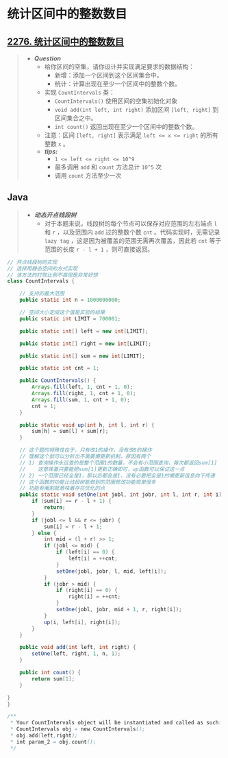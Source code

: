 # 统计区间中的整数数目

## [2276. 统计区间中的整数数目](https://leetcode.cn/problems/count-integers-in-intervals/)

> - ***Question***
>   - 给你区间的空集，请你设计并实现满足要求的数据结构：
>     - 新增：添加一个区间到这个区间集合中。
>     - 统计：计算出现在至少一个区间中的整数个数。
>   - 实现 `CountIntervals` 类：
>     - `CountIntervals()` 使用区间的空集初始化对象
>     - `void add(int left, int right)` 添加区间 `[left, right]` 到区间集合之中。
>     - `int count()` 返回出现在至少一个区间中的整数个数。
>   - 注意：区间 `[left, right]` 表示满足 `left <= x <= right` 的所有整数 `x` 。
>   - ***tips:***
>     - `1 <= left <= right <= 10^9`
>     - 最多调用 `add` 和 `count` 方法总计 `10^5` 次
>     - 调用 `count` 方法至少一次

## Java

> - ***动态开点线段树***
>   - 对于本题来说，线段树的每个节点可以保存对应范围的左右端点 `l` 和 `r` ，以及范围内 `add` 过的整数个数 `cnt` 。代码实现时，无需记录 `lazy tag` ，这是因为被覆盖的范围无需再次覆盖，因此若 `cnt` 等于范围的长度 `r - l + 1` ，则可直接返回。

```java
// 开点线段树的实现
// 选择用静态空间的方式实现
// 该方法的打败比例不高但是非常好想
class CountIntervals {

    // 支持的最大范围
    public static int n = 1000000000;

    // 空间大小定成这个值是实验的结果
    public static int LIMIT = 700001;

    public static int[] left = new int[LIMIT];

    public static int[] right = new int[LIMIT];

    public static int[] sum = new int[LIMIT];

    public static int cnt = 1;

    public CountIntervals() {
        Arrays.fill(left, 1, cnt + 1, 0);
        Arrays.fill(right, 1, cnt + 1, 0);
        Arrays.fill(sum, 1, cnt + 1, 0);
        cnt = 1;
    }

    public static void up(int h, int l, int r) {
        sum[h] = sum[l] + sum[r];
    }

    // 这个题的特殊性在于，只有改1的操作，没有改0的操作
    // 理解这个就可以分析出不需要懒更新机制，原因有两个
    // 1) 查询操作永远查的是整个范围1的数量，不会有小范围查询，每次都返回sum[1]
    //    这意味着只要能把sum[1]更新正确即可，up函数可以保证这一点
    // 2) 一个范围已经全是1，那以后都会是1，没有必要把全是1的懒更新信息向下传递
    // 这个函数的功能比线段树能做到的范围修改功能简单很多
    // 功能有阉割就意味着存在优化的点
    public static void setOne(int jobl, int jobr, int l, int r, int i) {
        if (sum[i] == r - l + 1) {
            return;
        }
        if (jobl <= l && r <= jobr) {
            sum[i] = r - l + 1;
        } else {
            int mid = (l + r) >> 1;
            if (jobl <= mid) {
                if (left[i] == 0) {
                    left[i] = ++cnt;
                }
                setOne(jobl, jobr, l, mid, left[i]);
            }
            if (jobr > mid) {
                if (right[i] == 0) {
                    right[i] = ++cnt;
                }
                setOne(jobl, jobr, mid + 1, r, right[i]);
            }
            up(i, left[i], right[i]);
        }
    }

    public void add(int left, int right) {
        setOne(left, right, 1, n, 1);
    }

    public int count() {
        return sum[1];
    }

}
}

/**
 * Your CountIntervals object will be instantiated and called as such:
 * CountIntervals obj = new CountIntervals();
 * obj.add(left,right);
 * int param_2 = obj.count();
 */
```
